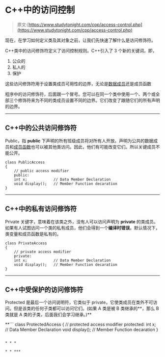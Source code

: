 # C++中的访问控制

> 原文:[https://www.studytonight.com/cpp/access-control.php](https://www.studytonight.com/cpp/access-control.php)

现在，在学习如何定义类及其对象之前，让我们先快速了解什么是访问修饰符。

C++类中的访问修饰符定义了访问控制规则。C++引入了 3 个新的关键词，即，

1.  公众的
2.  私人的
3.  保护

这些访问修饰符用于设置类成员可用性的边界，无论是[数据成员](accessing-data-members.php)还是成员函数

程序中的访问修饰符，后面跟一个冒号。您可以在同一个类中使用一个、两个或全部三个修饰符来为不同的类成员设置不同的边界。它们改变了跟随它们的所有声明的边界。

* * *

## C++中的公共访问修饰符

Public，指 **public** 下声明的所有班级成员将对所有人开放。声明为公共的数据成员和[成员函数](member-functions-cpp.php)也可以被其他类访问。因此，他们有可能改变它们。所以关键成员不能公开。

```
class PublicAccess
{
    // public access modifier
    public:   
    int x;            // Data Member Declaration 
    void display();   // Member Function decaration
}
```

* * *

## C++中的私有访问修饰符

Private 关键字，意味着在该类之外，没有人可以访问声明为 **private** 的类成员。如果有人试图访问一个类的私有成员，他们会得到一个**编译时错误**。默认情况下，类变量和成员函数是私有的。

```
class PrivateAccess
{
    // private access modifier
    private:   
    int x;            // Data Member Declaration 
    void display();   // Member Function decaration
} 
```

* * *

## C++中受保护的访问修饰符

Protected 是最后一个访问说明符，它类似于 private，它使类成员在类外不可访问。但是该类的任何子类都可以访问它们。(如果 A 类是被 B 类继承的**，那么 B 类就是 A 类的子类，后面我们会学习继承。)**

 **```
class ProtectedAccess
{
    // protected access modifier
    protected: 
    int x;            // Data Member Declaration 
    void display();   // Member Function decaration
} 
```

* * *

* * ***